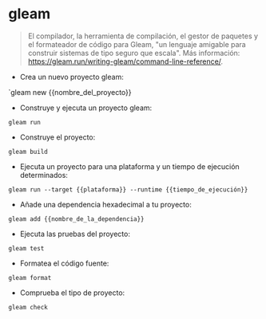 # gleam

> El compilador, la herramienta de compilación, el gestor de paquetes y el formateador de código para Gleam, "un lenguaje amigable para construir sistemas de tipo seguro que escala".
> Más información: <https://gleam.run/writing-gleam/command-line-reference/>.

- Crea un nuevo proyecto gleam:

`gleam new {{nombre_del_proyecto}}

- Construye y ejecuta un proyecto gleam:

`gleam run`

- Construye el proyecto:

`gleam build`

- Ejecuta un proyecto para una plataforma y un tiempo de ejecución determinados:

`gleam run --target {{plataforma}} --runtime {{tiempo_de_ejecución}}`

- Añade una dependencia hexadecimal a tu proyecto:

`gleam add {{nombre_de_la_dependencia}}`

- Ejecuta las pruebas del proyecto:

`gleam test`

- Formatea el código fuente:

`gleam format`

- Comprueba el tipo de proyecto:

`gleam check`
